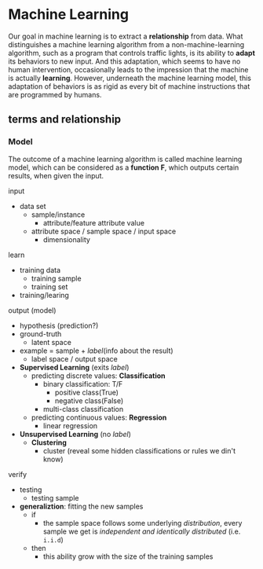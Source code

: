 # Machine Learning

Our goal in machine learning is to extract a **relationship** from data.
What distinguishes a machine learning algorithm from a non-machine-learning algorithm, such as a program that controls traffic lights, is its ability to **adapt** its behaviors to new input. And this adaptation, which seems to have no human intervention, occasionally leads to the impression that the machine is actually **learning**. However, underneath the machine learning model, this adaptation of behaviors is as rigid as every bit of machine instructions that are programmed by humans. 

## terms and relationship

### Model
The outcome of a machine learning algorithm is called machine learning model, which can be considered as a **function F**, which outputs certain results, when given the input.

input
- data set
  - sample/instance
    - attribute/feature attribute value
  - attribute space / sample space / input space
    - dimensionality

learn
- training data
  - training sample
  - training set
- training/learing

output (model)
- hypothesis (prediction?)
- ground-truth
  - latent space
- example = sample + *label*(info about the result)
  - label space / output space
- **Supervised Learning** (exits *label*)
  - predicting discrete values: **Classification**
    - binary classification: T/F
      - positive class(True)
      - negative class(False)
    - multi-class classification
  - predicting continuous values: **Regression**
    - linear regression
- **Unsupervised Learning** (no *label*)
  - **Clustering**
    - cluster (reveal some hidden classifications or rules we din't know)

verify
- testing
  - testing sample
- **generaliztion**: fitting the new samples
  - if
    - the sample space follows some underlying *distribution*, every sample we get is *independent and identically distributed* (i.e. `i.i.d`)
  - then
    - this ability grow with the size of the training samples

